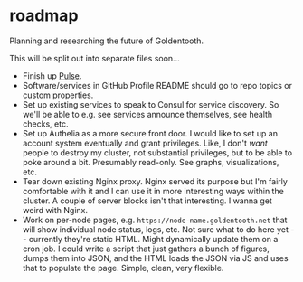 # roadmap
Planning and researching the future of Goldentooth.

This will be split out into separate files soon...

- Finish up [Pulse](https://github.com/goldentooth/pulse/).
- Software/services in GitHub Profile README should go to repo topics or custom properties.
- Set up existing services to speak to Consul for service discovery. So we'll be able to e.g. see services announce themselves, see health checks, etc.
- Set up Authelia as a more secure front door. I would like to set up an account system eventually and grant privileges. Like, I don't _want_ people to destroy my cluster, not substantial privileges, but to be able to poke around a bit. Presumably read-only. See graphs, visualizations, etc.
- Tear down existing Nginx proxy. Nginx served its purpose but I'm fairly comfortable with it and I can use it in more interesting ways within the cluster. A couple of server blocks isn't that interesting. I wanna get weird with Nginx.
- Work on per-node pages, e.g. `https://node-name.goldentooth.net` that will show individual node status, logs, etc. Not sure what to do here yet -- currently they're static HTML. Might dynamically update them on a cron job. I could write a script that just gathers a bunch of figures, dumps them into JSON, and the HTML loads the JSON via JS and uses that to populate the page. Simple, clean, very flexible.
